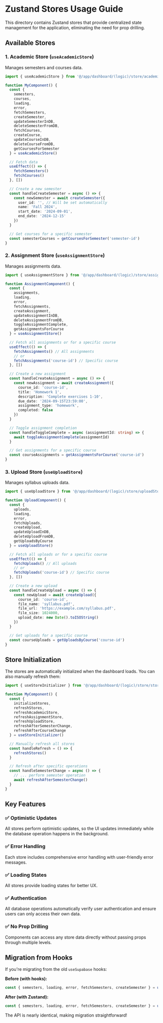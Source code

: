 # Zustand Stores Usage Guide

This directory contains Zustand stores that provide centralized state management for the application, eliminating the need for prop drilling.

## Available Stores

### 1. Academic Store (`useAcademicStore`)
Manages semesters and courses data.

```typescript
import { useAcademicStore } from '@/app/dashboard/(logic)/store/academicStore'

function MyComponent() {
  const { 
    semesters, 
    courses, 
    loading, 
    error,
    fetchSemesters,
    createSemester,
    updateSemesterInDB,
    deleteSemesterFromDB,
    fetchCourses,
    createCourse,
    updateCourseInDB,
    deleteCourseFromDB,
    getCoursesForSemester
  } = useAcademicStore()

  // Fetch data
  useEffect(() => {
    fetchSemesters()
    fetchCourses()
  }, [])

  // Create a new semester
  const handleCreateSemester = async () => {
    const newSemester = await createSemester({
      user_id: '', // Will be set automatically
      name: 'Fall 2024',
      start_date: '2024-09-01',
      end_date: '2024-12-15'
    })
  }

  // Get courses for a specific semester
  const semesterCourses = getCoursesForSemester('semester-id')
}
```

### 2. Assignment Store (`useAssignmentStore`)
Manages assignments data.

```typescript
import { useAssignmentStore } from '@/app/dashboard/(logic)/store/assignmentStore'

function AssignmentComponent() {
  const { 
    assignments, 
    loading, 
    error,
    fetchAssignments,
    createAssignment,
    updateAssignmentInDB,
    deleteAssignmentFromDB,
    toggleAssignmentComplete,
    getAssignmentsForCourse
  } = useAssignmentStore()

  // Fetch all assignments or for a specific course
  useEffect(() => {
    fetchAssignments() // All assignments
    // or
    fetchAssignments('course-id') // Specific course
  }, [])

  // Create a new assignment
  const handleCreateAssignment = async () => {
    const newAssignment = await createAssignment({
      course_id: 'course-id',
      title: 'Homework 1',
      description: 'Complete exercises 1-10',
      due_date: '2024-09-15T23:59:00',
      assignment_type: 'homework',
      completed: false
    })
  }

  // Toggle assignment completion
  const handleToggleComplete = async (assignmentId: string) => {
    await toggleAssignmentComplete(assignmentId)
  }

  // Get assignments for a specific course
  const courseAssignments = getAssignmentsForCourse('course-id')
}
```

### 3. Upload Store (`useUploadStore`)
Manages syllabus uploads data.

```typescript
import { useUploadStore } from '@/app/dashboard/(logic)/store/uploadStore'

function UploadComponent() {
  const { 
    uploads, 
    loading, 
    error,
    fetchUploads,
    createUpload,
    updateUploadInDB,
    deleteUploadFromDB,
    getUploadsByCourse
  } = useUploadStore()

  // Fetch all uploads or for a specific course
  useEffect(() => {
    fetchUploads() // All uploads
    // or
    fetchUploads('course-id') // Specific course
  }, [])

  // Create a new upload
  const handleCreateUpload = async () => {
    const newUpload = await createUpload({
      course_id: 'course-id',
      file_name: 'syllabus.pdf',
      file_url: 'https://example.com/syllabus.pdf',
      file_size: 1024000,
      upload_date: new Date().toISOString()
    })
  }

  // Get uploads for a specific course
  const courseUploads = getUploadsByCourse('course-id')
}
```

## Store Initialization

The stores are automatically initialized when the dashboard loads. You can also manually refresh them:

```typescript
import { useStoreInitializer } from '@/app/dashboard/(logic)/store/storeInitializer'

function MyComponent() {
  const { 
    initializeStores,
    refreshStores,
    refreshAcademicStore,
    refreshAssignmentStore,
    refreshUploadStore,
    refreshAfterSemesterChange,
    refreshAfterCourseChange
  } = useStoreInitializer()

  // Manually refresh all stores
  const handleRefresh = () => {
    refreshStores()
  }

  // Refresh after specific operations
  const handleSemesterChange = async () => {
    // ... perform semester operation
    await refreshAfterSemesterChange()
  }
}
```

## Key Features

### ✅ **Optimistic Updates**
All stores perform optimistic updates, so the UI updates immediately while the database operation happens in the background.

### ✅ **Error Handling**
Each store includes comprehensive error handling with user-friendly error messages.

### ✅ **Loading States**
All stores provide loading states for better UX.

### ✅ **Authentication**
All database operations automatically verify user authentication and ensure users can only access their own data.

### ✅ **No Prop Drilling**
Components can access any store data directly without passing props through multiple levels.

## Migration from Hooks

If you're migrating from the old `useSupabase` hooks:

**Before (with hooks):**
```typescript
const { semesters, loading, error, fetchSemesters, createSemester } = useSemesters()
```

**After (with Zustand):**
```typescript
const { semesters, loading, error, fetchSemesters, createSemester } = useAcademicStore()
```

The API is nearly identical, making migration straightforward!

